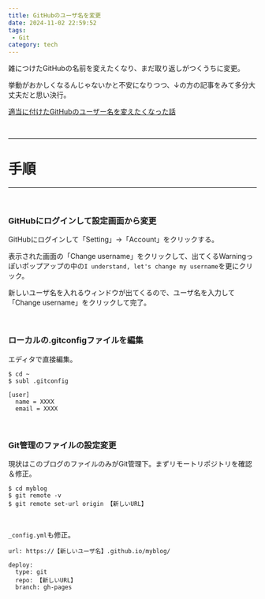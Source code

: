 ```yaml
---
title: GitHubのユーザ名を変更
date: 2024-11-02 22:59:52
tags:
 - Git
category: tech
---
```


雑につけたGitHubの名前を変えたくなり、まだ取り返しがつくうちに変更。

挙動がおかしくなるんじゃないかと不安になりつつ、↓の方の記事をみて多分大丈夫だと思い決行。

[適当に付けたGitHubのユーザー名を変えたくなった話](https://qiita.com/plant0322/items/c278ef6d42d096714aa9)

<br>

---
# 手順
---

<!-- toc -->
<br>

### GitHubにログインして設定画面から変更

GitHubにログインして「Setting」→「Account」をクリックする。

表示された画面の「Change username」をクリックして、出てくるWarningっぽいポップアップの中の`I understand, let's change my username`を更にクリック。

新しいユーザ名を入れるウィンドウが出てくるので、ユーザ名を入力して「Change username」をクリックして完了。

<br>

### ローカルの.gitconfigファイルを編集

エディタで直接編集。

~~~
$ cd ~
$ subl .gitconfig

[user]
  name = XXXX
  email = XXXX
~~~

<br>

### Git管理のファイルの設定変更

現状はこのブログのファイルのみがGit管理下。まずリモートリポジトリを確認＆修正。

~~~
$ cd myblog
$ git remote -v
$ git remote set-url origin 【新しいURL】
~~~

<br>

`_config.yml`も修正。

~~~
url: https://【新しいユーザ名】.github.io/myblog/

deploy:
  type: git
  repo: 【新しいURL】
  branch: gh-pages
~~~



